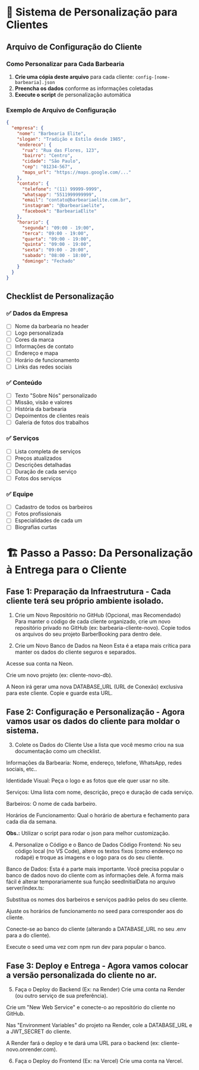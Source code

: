 # 🎨 Sistema de Personalização para Clientes

## Arquivo de Configuração do Cliente

### Como Personalizar para Cada Barbearia

1. **Crie uma cópia deste arquivo** para cada cliente: `config-[nome-barbearia].json`
2. **Preencha os dados** conforme as informações coletadas
3. **Execute o script** de personalização automática

### Exemplo de Arquivo de Configuração

```json
{
  "empresa": {
    "nome": "Barbearia Elite",
    "slogan": "Tradição e Estilo desde 1985",
    "endereco": {
      "rua": "Rua das Flores, 123",
      "bairro": "Centro",
      "cidade": "São Paulo",
      "cep": "01234-567",
      "maps_url": "https://maps.google.com/..."
    },
    "contato": {
      "telefone": "(11) 99999-9999",
      "whatsapp": "5511999999999",
      "email": "contato@barbeariaelite.com.br",
      "instagram": "@barbeariaelite",
      "facebook": "BarbeariaElite"
    },
    "horario": {
      "segunda": "09:00 - 19:00",
      "terca": "09:00 - 19:00", 
      "quarta": "09:00 - 19:00",
      "quinta": "09:00 - 19:00",
      "sexta": "09:00 - 20:00",
      "sabado": "08:00 - 18:00",
      "domingo": "Fechado"
    }
  }
}
```

## Checklist de Personalização

### ✅ Dados da Empresa
- [ ] Nome da barbearia no header
- [ ] Logo personalizada
- [ ] Cores da marca
- [ ] Informações de contato
- [ ] Endereço e mapa
- [ ] Horário de funcionamento
- [ ] Links das redes sociais

### ✅ Conteúdo
- [ ] Texto "Sobre Nós" personalizado
- [ ] Missão, visão e valores
- [ ] História da barbearia
- [ ] Depoimentos de clientes reais
- [ ] Galeria de fotos dos trabalhos

### ✅ Serviços
- [ ] Lista completa de serviços
- [ ] Preços atualizados
- [ ] Descrições detalhadas
- [ ] Duração de cada serviço
- [ ] Fotos dos serviços

### ✅ Equipe
- [ ] Cadastro de todos os barbeiros
- [ ] Fotos profissionais
- [ ] Especialidades de cada um
- [ ] Biografias curtas

# 🏗️ Passo a Passo: Da Personalização à Entrega para o Cliente

## Fase 1: Preparação da Infraestrutura - Cada cliente terá seu próprio ambiente isolado.

1. Crie um Novo Repositório no GitHub (Opcional, mas Recomendado)
Para manter o código de cada cliente organizado, crie um novo repositório privado no GitHub (ex: barbearia-cliente-novo). Copie todos os arquivos do seu projeto BarberBooking para dentro dele.

2. Crie um Novo Banco de Dados na Neon
Esta é a etapa mais crítica para manter os dados do cliente seguros e separados.

Acesse sua conta na Neon.

Crie um novo projeto (ex: cliente-novo-db).

A Neon irá gerar uma nova DATABASE_URL (URL de Conexão) exclusiva para este cliente. Copie e guarde esta URL.

## Fase 2: Configuração e Personalização - Agora vamos usar os dados do cliente para moldar o sistema.

3. Colete os Dados do Cliente
Use a lista que você mesmo criou na sua documentação como um checklist.

Informações da Barbearia: Nome, endereço, telefone, WhatsApp, redes sociais, etc..

Identidade Visual: Peça o logo e as fotos que ele quer usar no site.

Serviços: Uma lista com nome, descrição, preço e duração de cada serviço.

Barbeiros: O nome de cada barbeiro.

Horários de Funcionamento: Qual o horário de abertura e fechamento para cada dia da semana.

**Obs.:** Utilizar o script para rodar o json para melhor customização.

4. Personalize o Código e o Banco de Dados
Código Frontend: No seu código local (no VS Code), altere os textos fixos (como endereço no rodapé) e troque as imagens e o logo para os do seu cliente.

Banco de Dados: Esta é a parte mais importante. Você precisa popular o banco de dados novo do cliente com as informações dele. A forma mais fácil é alterar temporariamente sua função seedInitialData no arquivo server/index.ts:

Substitua os nomes dos barbeiros e serviços padrão pelos do seu cliente.

Ajuste os horários de funcionamento no seed para corresponder aos do cliente.

Conecte-se ao banco do cliente (alterando a DATABASE_URL no seu .env para a do cliente).

Execute o seed uma vez com npm run dev para popular o banco.

## Fase 3: Deploy e Entrega - Agora vamos colocar a versão personalizada do cliente no ar.

5. Faça o Deploy do Backend (Ex: na Render)
Crie uma conta na Render (ou outro serviço de sua preferência).

Crie um "New Web Service" e conecte-o ao repositório do cliente no GitHub.

Nas "Environment Variables" do projeto na Render, cole a DATABASE_URL e a JWT_SECRET do cliente.

A Render fará o deploy e te dará uma URL para o backend (ex: cliente-novo.onrender.com).

6. Faça o Deploy do Frontend (Ex: na Vercel)
Crie uma conta na Vercel.